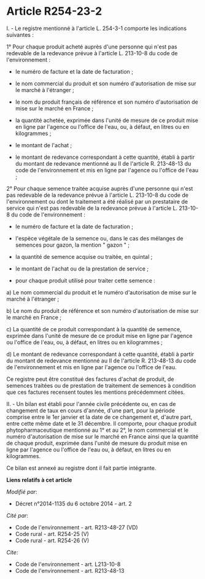 # Article R254-23-2

I. - Le registre mentionné à l'article L. 254-3-1 comporte les indications suivantes : 

1° Pour chaque produit acheté auprès d'une personne qui n'est pas redevable de la redevance prévue à l'article L. 213-10-8 du
code de l'environnement :

- le numéro de facture et la date de facturation ;

- le nom commercial du produit et son numéro d'autorisation de mise sur le marché à l'étranger ;

- le nom du produit français de référence et son numéro d'autorisation de mise sur le marché en France ;

- la quantité achetée, exprimée dans l'unité de mesure de ce produit mise en ligne par l'agence ou l'office de l'eau, ou, à
défaut, en litres ou en kilogrammes ;

- le montant de l'achat ;

- le montant de redevance correspondant à cette quantité, établi à partir du montant de redevance mentionné au II de
l'article R. 213-48-13 du code de l'environnement et mis en ligne par l'agence ou l'office de l'eau ; 

2° Pour chaque semence traitée acquise auprès d'une personne qui n'est pas redevable de la redevance prévue à l'article L.
213-10-8 du code de l'environnement ou dont le traitement a été réalisé par un prestataire de service qui n'est pas redevable
de la redevance prévue à l'article L. 213-10-8 du code de l'environnement :

- le numéro de facture et la date de facturation ;

- l'espèce végétale de la semence ou, dans le cas des mélanges de semences pour gazon, la mention " gazon " ;

- la quantité de semence acquise ou traitée, en quintal ;

- le montant de l'achat ou de la prestation de service ;

- pour chaque produit utilisé pour traiter cette semence : 

a) Le nom commercial du produit et le numéro d'autorisation de mise sur le marché à l'étranger ; 

b) Le nom du produit de référence et son numéro d'autorisation de mise sur le marché en France ; 

c) La quantité de ce produit correspondant à la quantité de semence, exprimée dans l'unité de mesure de ce produit mise en
ligne par l'agence ou l'office de l'eau, ou, à défaut, en litres ou en kilogrammes ; 

d) Le montant de redevance correspondant à cette quantité, établi à partir du montant de redevance mentionné au II de
l'article R. 213-48-13 du code de l'environnement et mis en ligne par l'agence ou l'office de l'eau. 

Ce registre peut être constitué des factures d'achat de produit, de semences traitées ou de prestation de traitement de
semences à condition que ces factures recensent toutes les mentions précédemment citées. 

II. - Un bilan  est établi pour l'année civile précédente ou, en cas de changement de taux en cours d'année, d'une part, pour
la période comprise entre le 1er janvier et la date de ce changement et, d'autre part, entre cette même date et le 31
décembre. Il comporte, pour chaque produit phytopharmaceutique mentionné au 1° et au 2°, le nom commercial et le numéro
d'autorisation de mise sur le marché en France ainsi que la quantité de chaque produit, exprimée dans l'unité de mesure du
produit mise en ligne par l'agence ou l'office de l'eau ou, à défaut, en litres ou en kilogrammes. 

Ce bilan est annexé au registre dont il fait partie intégrante.

**Liens relatifs à cet article**

_Modifié par_:

  - Décret n°2014-1135 du 6 octobre 2014 - art. 2

_Cité par_:

  - Code de l'environnement - art. R213-48-27 (VD)
  - Code rural - art. R254-25 (V)
  - Code rural - art. R254-26 (V)

_Cite_:

  - Code de l'environnement - art. L213-10-8
  - Code de l'environnement - art. R213-48-13
